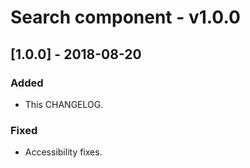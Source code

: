 # Search component - v1.0.0

## [1.0.0] - 2018-08-20
### Added
- This CHANGELOG.
### Fixed
- Accessibility fixes.

